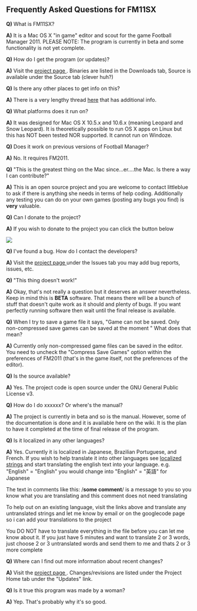 ## Frequently Asked Questions for FM11SX ##


**Q)** What is FM11SX?

**A)** It is a Mac OS X "in game" editor and scout for the game Football Manager 2011.  PLEASE NOTE: The program is currently in beta and some functionality is not yet complete.


**Q)** How do I get the program (or updates)?

**A)** Visit the [project page ](http://code.google.com/p/fmsx/).  Binaries are listed in the Downloads tab, Source is available under the Source tab (clever huh?)


**Q)** Is there any other places to get info on this?

**A)** There is a very lengthy thread [here](http://community.sigames.com/showthread.php/238675-Fm11sx) that has additional info.


**Q)** What platforms does it run on?

**A)** It was designed for Mac OS X 10.5.x and 10.6.x (meaning Leopard and Snow Leopard).  It is theoretically possible to run OS X apps on Linux but this has NOT been tested NOR supported.  It cannot run on Windoze.


**Q)** Does it work on previous versions of Football Manager?

**A)** No.  It requires FM2011.


**Q)** "This is the greatest thing on the Mac since…er….the Mac.  Is there a way I can contribute?"

**A)** This is an open source project and you are welcome to contact littleblue to ask if there is anything she needs in terms of help coding.  Additionally any testing you can do on your own games (posting any bugs you find) is **very** valuable.


**Q)** Can I donate to the project?

**A)** If you wish to donate to the project you can click the button below

[![](https://www.paypal.com/en_GB/i/btn/btn_donate_LG.gif)](https://www.paypal.com/cgi-bin/webscr?cmd=_donations&business=aoumi83%40gmail%2ecom&lc=GB&item_name=FM11SX&currency_code=GBP)


**Q)** I've found a bug.  How do I contact the developers?

**A)** Visit the [project page ](http://code.google.com/p/fmsx/) under the Issues tab you may add bug reports, issues, etc.


**Q)** "This thing doesn't work!"

**A)** Okay, that's not really a question but it deserves an answer nevertheless.  Keep in mind this is **BETA** software.  That means there will be a bunch of stuff that doesn't quite work as it should and plenty of bugs.  If you want perfectly running software then wait until the final release is available.


**Q)** When I try to save a game file it says, "Game can not be saved. Only non-compressed save games can be saved at the moment " What does that mean?

**A)** Currently only non-compressed game files can be saved in the editor.  You need to uncheck the "Compress Save Games" option within the preferences of FM2011 (that's in the game itself, not the preferences of the editor).


**Q)** Is the source available?

**A)** Yes.  The project code is open source under the GNU General Public License v3.


**Q)** How do I do xxxxxx?  Or where's the manual?

**A)** The project is currently in beta and so is the manual.  However, some of the documentation is done and it is available here on the wiki.  It is the plan to have it completed at the time of final release of the program.


**Q)** Is it localized in any other languages?

**A)** Yes.  Currently it is localized in Japanese, Brazilian Portuguese, and French.  If you wish to help translate it into other languages see [localized strings](http://code.google.com/p/fmsx/source/browse/trunk/en.lproj/Localizable.strings)
and start translating the english text into your language.
e.g. "English" = "English" you would change into "English" = "英語" for Japanese

The text in comments like this: /**some comment**/ is a message to you so you know what you are translating and this comment does not need translating

To help out on an existing language, visit the links above and translate any untranslated strings and let me know by email or on the googlecode page so i can add your translations to the project

You DO NOT have to translate everything in the file before you can let me know about it. If you just have 5 minutes and want to translate 2 or 3 words, just choose 2 or 3 untranslated words and send them to me and thats 2 or 3 more complete


**Q)** Where can I find out more information about recent changes?

**A)** Visit the  [project page ](http://code.google.com/p/fmsx/).  Changes/revisions are listed under the Project Home tab under the "Updates" link.


**Q)** Is it true this program was made by a woman?

**A)** Yep.  That's probably why it's so good.